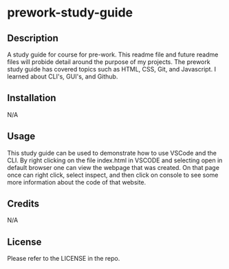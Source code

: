 # prework-study-guide

## Description
A study guide for course for pre-work.  This readme file and future readme files will probide detail around the purpose of my projects.  The prework study guide has covered topics such as HTML, CSS, Git, and Javascript. I learned about CLI's, GUI's, and Github. 

## Installation 

N/A

## Usage

This study guide can be used to demonstrate how to use VSCode and the CLI.  By right clicking on the file index.html in VSCODE and selecting open in default browser one can view the webpage that was created.  On that page once can right click, select inspect, and then click on console to see some more information about the code of that website.

## Credits

N/A

## License

Please refer to the LICENSE in the repo.
